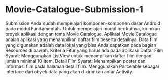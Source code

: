 # Movie-Catalogue-Submission-1
Submission  Anda sudah mempelajari komponen-komponen dasar Android pada modul Fundamentals.  Untuk  mempelajari modul berikutnya, kirimkan proyek aplikasi dengan tema Movie Catalogue. Aplikasi Movie Catalogue adalah aplikasi yang menampilkan daftar film beserta detailnya. Data film yang digunakan adalah data lokal yang bisa Anda dapatkan pada bagian Resources di bawah.   Kriteria  Fitur yang harus ada pada aplikasi:      Daftar Film     Syarat:         Menggunakan ListView untuk menampilkan daftar film dengan jumlah minimal 10 item.      Detail Film     Syarat:          Menampilkan poster dan informasi film pada halaman detail film.          Menggunakan Parcelable sebagai interface dari obyek data yang akan dikirimkan antar Activity.
